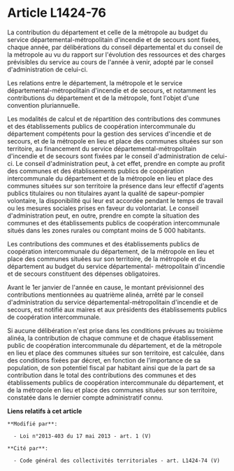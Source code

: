 # Article L1424-76

La contribution du département et celle de la métropole au budget du service départemental-métropolitain d'incendie et de
secours sont fixées, chaque année, par délibérations du  conseil départemental et du conseil de la métropole au vu du rapport
sur l'évolution des ressources et des charges prévisibles du service au cours de l'année à venir, adopté par le conseil
d'administration de celui-ci.

Les relations entre le département, la métropole et le service départemental-métropolitain d'incendie et de secours, et
notamment les contributions du département et de la métropole, font l'objet d'une convention pluriannuelle.

Les modalités de calcul et de répartition des contributions des communes et des établissements publics de coopération
intercommunale du département compétents pour la gestion des services d'incendie et de secours, et de la métropole en lieu et
place des communes situées sur son territoire, au financement du service départemental-métropolitain d'incendie et de secours
sont fixées par le conseil d'administration de celui-ci. Le conseil d'administration peut, à cet effet, prendre en compte au
profit des communes et des établissements publics de coopération intercommunale du département et de la métropole en lieu et
place des communes situées sur son territoire la présence dans leur effectif d'agents publics titulaires ou non titulaires
ayant la qualité de sapeur-pompier volontaire, la disponibilité qui leur est accordée pendant le temps de travail ou les
mesures sociales prises en faveur du volontariat. Le conseil d'administration peut, en outre, prendre en compte la situation
des communes et des établissements publics de coopération intercommunale situés dans les zones rurales ou comptant moins de 5
000 habitants.

Les contributions des communes et des établissements publics de coopération intercommunale du département, de la métropole en
lieu et place des communes situées sur son territoire, de la métropole et du département au budget du service départemental-
métropolitain d'incendie et de secours constituent des dépenses obligatoires.

Avant le 1er janvier de l'année en cause, le montant prévisionnel des contributions mentionnées au quatrième alinéa, arrêté
par le conseil d'administration du service départemental-métropolitain d'incendie et de secours, est notifié aux maires et
aux présidents des établissements publics de coopération intercommunale.

Si aucune délibération n'est prise dans les conditions prévues au troisième alinéa, la contribution de chaque commune et de
chaque établissement public de coopération intercommunale du département, et de la métropole en lieu et place des communes
situées sur son territoire, est calculée, dans des conditions fixées par décret, en fonction de l'importance de sa
population, de son potentiel fiscal par habitant ainsi que de la part de sa contribution dans le total des contributions des
communes et des établissements publics de coopération intercommunale du département, et de la métropole en lieu et place des
communes situées sur son territoire, constatée dans le dernier compte administratif connu.

**Liens relatifs à cet article**

	**Modifié par**:

	  - Loi n°2013-403 du 17 mai 2013 - art. 1 (V)

	**Cité par**:

	  - Code général des collectivités territoriales - art. L1424-74 (V)

